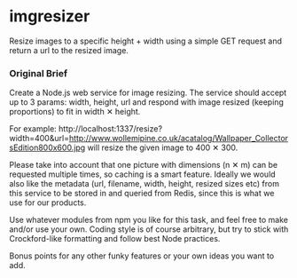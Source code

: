 imgresizer
==========

 Resize images to a specific height + width using a simple GET request and return a url to the resized image.


### Original Brief

Create a Node.js web service for image resizing. 
The service should accept up to 3 params: 
width, height, url and respond with image resized 
(keeping proportions) to fit in width ✕ height.
 
For example:
http://localhost:1337/resize?width=400&url=http://www.wollemipine.co.uk/acatalog/Wallpaper_CollectorsEdition800x600.jpg
will resize the given image to 400 ✕ 300.
 
Please take into account that one picture with dimensions 
(n ✕ m) can be requested multiple times, so caching is a 
smart feature. Ideally we would also like the metadata 
(url, filename, width, height, resized sizes etc) from this 
service to be stored in and queried from Redis, since this 
is what we use for our products.

Use whatever modules from npm you like for this task, and 
feel free to make and/or use your own. Coding style is of 
course arbitrary, but try to stick with Crockford-like 
formatting and follow best Node practices. 

Bonus points for any other funky features or your own 
ideas you want to add.